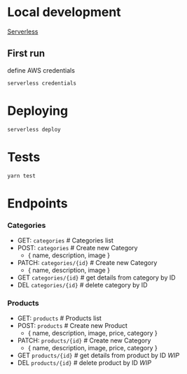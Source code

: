 # Local development

[Serverless](https://www.serverless.com/)

## First run

define AWS credentials

```shell
serverless credentials
```

# Deploying

```shell
serverless deploy
```

# Tests

```shell
yarn test
```

# Endpoints

### Categories

- GET: `categories` # Categories list
- POST: `categories` # Create new Category
    - { name, description, image }
- PATCH: `categories/{id}` # Create new Category
    - { name, description, image }
- GET `categories/{id}` # get details from category by ID
- DEL `categories/{id}` # delete category by ID

### Products

- GET: `products` # Products list
- POST: `products` # Create new Product
    - { name, description, image, price, category }
- PATCH: `products/{id}` # Create new Category
    - { name, description, image, price, category }
- GET `products/{id}` # get details from product by ID *WIP*
- DEL `products/{id}` # delete product by ID *WIP*